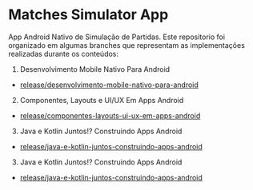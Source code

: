 # Matches Simulator App

App Android Nativo de Simulação de Partidas. 
Este repositorio foi organizado em algumas branches que representam as implementações realizadas durante os conteúdos:

1. Desenvolvimento Mobile Nativo Para Android
  - [release/desenvolvimento-mobile-nativo-para-android](https://github.com/Gontyjo/matches-simulator-app/tree/release/desenvolvimento-mobile-nativo-para-android)

2. Componentes, Layouts e UI/UX Em Apps Android
  - [release/componentes-layouts-ui-ux-em-apps-android](https://github.com/Gontyjo/matches-simulator-app/tree/release/componentes-layouts-ui-ux-em-apps-android)
  
3. Java e Kotlin Juntos!? Construindo Apps Android
  - [release/java-e-kotlin-juntos-construindo-apps-android](https://github.com/Gontyjo/matches-simulator-app/tree/release/java-e-kotlin-juntos-construindo-apps-android)

3. Java e Kotlin Juntos!? Construindo Apps Android
  - [release/java-e-kotlin-juntos-construindo-apps-android](https://github.com/Gontyjo/matches-simulator-app/tree/release/java-e-kotlin-juntos-construindo-apps-android)



